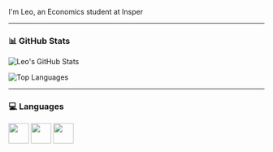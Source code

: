 I'm Leo, an Economics student at Insper

---

### 📊 GitHub Stats

![Leo's GitHub Stats](https://github-readme-stats.vercel.app/api?username=Orimadros&show_icons=true&theme=tokyonight&hide=stars)

![Top Languages](https://github-readme-stats.vercel.app/api/top-langs/?username=Orimadros&layout=compact&theme=tokyonight&exclude_repo=datacenter-map,family-business-performance)


---

### 💻 Languages

<img src="https://cdn.jsdelivr.net/gh/devicons/devicon/icons/python/python-original.svg" height="40"/> <img src="https://cdn.jsdelivr.net/gh/devicons/devicon/icons/r/r-original.svg" height="40"/> <img src="https://cdn.jsdelivr.net/gh/devicons/devicon/icons/html5/html5-original.svg" height="40"/>



